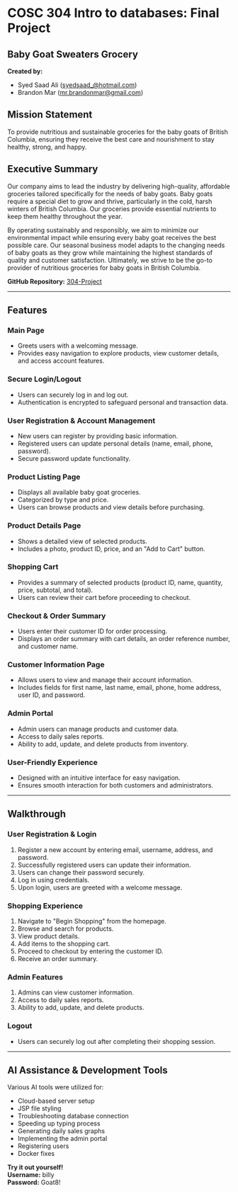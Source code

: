 # COSC 304 Intro to databases: Final Project

## Baby Goat Sweaters Grocery

**Created by:**  
- Syed Saad Ali (syedsaad_@hotmail.com)  
- Brandon Mar (mr.brandonmar@gmail.com)  

## Mission Statement
To provide nutritious and sustainable groceries for the baby goats of British Columbia, ensuring they receive the best care and nourishment to stay healthy, strong, and happy.

## Executive Summary
Our company aims to lead the industry by delivering high-quality, affordable groceries tailored specifically for the needs of baby goats. Baby goats require a special diet to grow and thrive, particularly in the cold, harsh winters of British Columbia. Our groceries provide essential nutrients to keep them healthy throughout the year.

By operating sustainably and responsibly, we aim to minimize our environmental impact while ensuring every baby goat receives the best possible care. Our seasonal business model adapts to the changing needs of baby goats as they grow while maintaining the highest standards of quality and customer satisfaction. Ultimately, we strive to be the go-to provider of nutritious groceries for baby goats in British Columbia.

**GitHub Repository:** [304-Project](https://github.com/superbolt08/304-Project)

---

## Features

### Main Page
- Greets users with a welcoming message.
- Provides easy navigation to explore products, view customer details, and access account features.

### Secure Login/Logout
- Users can securely log in and log out.
- Authentication is encrypted to safeguard personal and transaction data.

### User Registration & Account Management
- New users can register by providing basic information.
- Registered users can update personal details (name, email, phone, password).
- Secure password update functionality.

### Product Listing Page
- Displays all available baby goat groceries.
- Categorized by type and price.
- Users can browse products and view details before purchasing.

### Product Details Page
- Shows a detailed view of selected products.
- Includes a photo, product ID, price, and an "Add to Cart" button.

### Shopping Cart
- Provides a summary of selected products (product ID, name, quantity, price, subtotal, and total).
- Users can review their cart before proceeding to checkout.

### Checkout & Order Summary
- Users enter their customer ID for order processing.
- Displays an order summary with cart details, an order reference number, and customer name.

### Customer Information Page
- Allows users to view and manage their account information.
- Includes fields for first name, last name, email, phone, home address, user ID, and password.

### Admin Portal
- Admin users can manage products and customer data.
- Access to daily sales reports.
- Ability to add, update, and delete products from inventory.

### User-Friendly Experience
- Designed with an intuitive interface for easy navigation.
- Ensures smooth interaction for both customers and administrators.

---

## Walkthrough

### User Registration & Login
1. Register a new account by entering email, username, address, and password.
2. Successfully registered users can update their information.
3. Users can change their password securely.
4. Log in using credentials.
5. Upon login, users are greeted with a welcome message.

### Shopping Experience
1. Navigate to "Begin Shopping" from the homepage.
2. Browse and search for products.
3. View product details.
4. Add items to the shopping cart.
5. Proceed to checkout by entering the customer ID.
6. Receive an order summary.

### Admin Features
1. Admins can view customer information.
2. Access to daily sales reports.
3. Ability to add, update, and delete products.

### Logout
- Users can securely log out after completing their shopping session.

---

## AI Assistance & Development Tools

Various AI tools were utilized for:
- Cloud-based server setup
- JSP file styling
- Troubleshooting database connection
- Speeding up typing process
- Generating daily sales graphs
- Implementing the admin portal
- Registering users
- Docker fixes



**Try it out yourself!**  
**Username:** billy  
**Password:** Goat8!  
